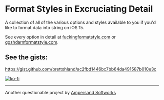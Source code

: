 # Format Styles in Excruciating Detail

A collection of all of the various options and styles available to you if you'd like to format data into string on iOS 15.

See every option in detail at [fuckingformatstyle.com](https://fuckingformatstyle.com) or [goshdarnformatstyle.com](https://goshdarnformatstyle.com).

## See the gists:

https://gist.github.com/brettohland/ac2fbd1446bc7bb64da491587b010e3c

[![ko-fi](https://ko-fi.com/img/githubbutton_sm.svg)](https://ko-fi.com/Q5Q6BLZHQ)

---

Another questionable project by [Ampersand Softworks](https://ampersandsoftworks.com)
